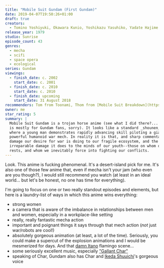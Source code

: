 ```yaml
---
title: "Mobile Suit Gundam (First Gundam)"
date: 2019-04-07T19:50:26+01:00
draft: true
creators:
  - Tomino Yoshiyuki, Okawara Kunio, Yoshikazu Yasuhiko, Yadate Hajime
release_year: 1979
studio: Sunrise
episode_count: 43
genres:
  - mecha
  - scifi
  - space opera
  - ecological
series: Gundam
viewings:
  - finish_date: c. 2002
    start_date: c. 2001
  - finish_date: c. 2010
    start_date: c. 2010
  - finish_date: upcoming
    start_date: 31 August 2018
recommenders: Tom from Toonami, Thom from [Mobile Suit Breakdown](https://www.gundampodcast.com)
owner: me
star_rating: 5
summary: |
  Mobile Suit Gundam is a trojan horse anime (see what I did there?... that joke
  is mostly for Gundam fans, sorry). It looks like a standard _shounen_ show,
  where a young man demonstrates rapidly advancing skill piloting a giant and
  powerful humanoid war mech. In reality it is that, and sharp commentary on the
  damage our desire for war is doing to our fragile ecosystem, and the
  irreparable damage it does to the minds of our youth--those on whom our future
  rests, and whom we inevitably force into fighting our conflicts.
---
```


Look. This anime is fucking phenomenal. It's a desert-island pick for me. It's
also one of those few anime that, even if mecha isn't your jam (who even are you
though?), I would still recommend you watch (at least in an ideal world... but
let's be honest, no one has time for everything).

I'm going to focus on one or two really standout episodes and elements, but here
is a laundry-list of ways in which this anime wins everything:

- strong women
- a camera that is aware of the imbalance in relationships between men and
    women, especially in a workplace-like setting
- really, really fantastic mecha action
- important and poignant things it says through that mech action (*not* just
    war/robots are cool!)
- absolutely gorgeous animation (at least, a lot of the time). Seriously, you
    could make a supercut of the explosion animations and I would be mesmerized
    for days. And that [damn Itano](https://ghostlightning.wordpress.com/2010/12/27/moments-of-2010-genesis-of-gundam-chapter-19-the-genesis-of-ichiro-itano/)
    flamingo scene...
- some seriously excellent music, especially ["Gallant Char"](https://www.youtube.com/watch?v=1GsQSJzmd1A)
- speaking of Char, Gundam also has Char and [Ikeda Shuuichi](https://www.imdb.com/name/nm0407454/)'s gorgeous voice
